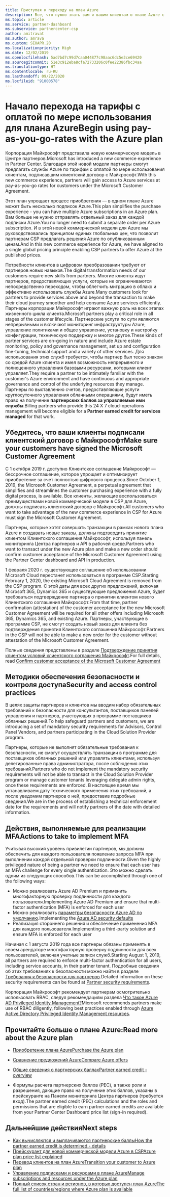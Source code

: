 ```yaml
---
title: Приступая к переходу на план Azure
description: Все, что нужно знать вам и вашим клиентам о плане Azure с оплатой по мере использования, включая первые шаги, меры безопасности и как приступить к работе.
ms.topic: article
ms.service: partner-dashboard
ms.subservice: partnercenter-csp
author: amitravat
ms.author: amrava
ms.custom: SEOAPR.20
ms.localizationpriority: High
ms.date: 12/02/2019
ms.openlocfilehash: 5ad7bd7c99d7caa044877c98aac6dc5e3ce69420
ms.sourcegitcommit: 51e3c912eba8cfa72733206c0fee22386fbc34aa
ms.translationtype: HT
ms.contentlocale: ru-RU
ms.lasthandoff: 09/22/2020
ms.locfileid: "91000578"
---
```

# <a name="begin-using-pay-as-you-go-rates-with-the-azure-plan"></a><span data-ttu-id="1a155-103">Начало перехода на тарифы с оплатой по мере использования для плана Azure</span><span class="sxs-lookup"><span data-stu-id="1a155-103">Begin using pay-as-you-go-rates with the Azure plan</span></span>

<span data-ttu-id="1a155-104">Корпорация Майкрософт представила новую коммерческую модель в Центре партнеров.</span><span class="sxs-lookup"><span data-stu-id="1a155-104">Microsoft has introduced a new commerce experience in Partner Center.</span></span>  <span data-ttu-id="1a155-105">Благодаря этой новой модели партнеры смогут предлагать службы Azure по тарифам с оплатой по мере использования клиентам, подписавшим клиентский договор с Майкрософт.</span><span class="sxs-lookup"><span data-stu-id="1a155-105">With this new commerce experience, partners will gain access to Azure services at pay-as-you-go rates for customers under the Microsoft Customer Agreement.</span></span>

<span data-ttu-id="1a155-106">Этот план упрощает процесс приобретения — в одном плане Azure может быть несколько подписок Azure.</span><span class="sxs-lookup"><span data-stu-id="1a155-106">This plan simplifies the purchase experience - you can have multiple Azure subscriptions in an Azure plan.</span></span> <span data-ttu-id="1a155-107">Вам больше не нужно отправлять отдельный заказ для каждой подписки Azure.</span><span class="sxs-lookup"><span data-stu-id="1a155-107">You no longer need to submit a separate order per Azure subscription.</span></span> <span data-ttu-id="1a155-108">И в этой новой коммерческой модели для Azure мы руководствовались принципом единых глобальных цен, что позволит партнерам CSP предлагать решения Azure по опубликованным ценам.</span><span class="sxs-lookup"><span data-stu-id="1a155-108">And in this new commerce experience for Azure, we have aligned to a single global pricing principle enabling CSP partners to offer Azure at the published prices.</span></span>

<span data-ttu-id="1a155-109">Потребности клиентов в цифровом преобразовании требуют от партнеров новых навыков.</span><span class="sxs-lookup"><span data-stu-id="1a155-109">The digital transformation needs of our customers require new skills from partners.</span></span> <span data-ttu-id="1a155-110">Многие клиенты ищут партнеров, предоставляющих услуги, которые не ограничиваются непосредственно переходом, чтобы облегчить миграцию в облако и эффективно использовать службы Azure.</span><span class="sxs-lookup"><span data-stu-id="1a155-110">Many customers look for partners to provide services above and beyond the transaction to make their cloud journey smoother and help consume Azure services efficiently.</span></span> <span data-ttu-id="1a155-111">Партнеры корпорации Майкрософт играют важную роль на всех этапах жизненного цикла клиента.</span><span class="sxs-lookup"><span data-stu-id="1a155-111">Microsoft partners play a critical role in all stages of the customer lifecycle.</span></span> <span data-ttu-id="1a155-112">Партнерские услуги по сути являются непрерывными и включают мониторинг инфраструктуры Azure, управление политиками и общее управление, установку и настройку конфигурации, техническую поддержку и многое другое.</span><span class="sxs-lookup"><span data-stu-id="1a155-112">These kinds of partner services are on-going in nature and include Azure estate monitoring, policy and governance management, set up and configuration fine-tuning, technical support and a variety of other services.</span></span> <span data-ttu-id="1a155-113">Для использования этих служб требуется, чтобы партнер был тесно знаком со средой Azure клиента и имел возможность непрерывного и полноценного управления базовыми ресурсами, которыми клиент управляет.</span><span class="sxs-lookup"><span data-stu-id="1a155-113">They require a partner to be intimately familiar with the customer's Azure environment and have continuous and appropriate governance and control of the underlying resources they manage.</span></span> <span data-ttu-id="1a155-114">Партнеры по выставлению счетов, предоставляющие услуги круглосуточного управления облачными операциями, будут иметь право на получение **партнерских баллов за управляемые ими службы**.</span><span class="sxs-lookup"><span data-stu-id="1a155-114">Billing partners who provide this 24 X 7 cloud-operations management will become eligible for a **Partner earned credit for services managed** for that work.</span></span>

## <a name="make-sure-your-customers-have-signed-the-microsoft-customer-agreement"></a><span data-ttu-id="1a155-115">Убедитесь, что ваши клиенты подписали клиентский договор с Майкрософт</span><span class="sxs-lookup"><span data-stu-id="1a155-115">Make sure your customers have signed the Microsoft Customer Agreement</span></span>

<span data-ttu-id="1a155-116">С 1 октября 2019 г. доступно Клиентское соглашение Майкрософт — бессрочное соглашение, которое упрощает и оптимизирует приобретение за счет полностью цифрового процесса.</span><span class="sxs-lookup"><span data-stu-id="1a155-116">Since October 1, 2019, the Microsoft Customer Agreement, a perpetual agreement that simplifies and streamlines the customer purchasing experience with a fully digital process, is available.</span></span> <span data-ttu-id="1a155-117">Все клиенты, желающие воспользоваться преимуществами новой коммерческой модели в CSP для Azure, должны подписать клиентский договор с Майкрософт.</span><span class="sxs-lookup"><span data-stu-id="1a155-117">All customers who want to take advantage of the new commerce experience in CSP for Azure must sign the Microsoft Customer Agreement.</span></span>

<span data-ttu-id="1a155-118">Партнеры, которые хотят совершать транзакции в рамках нового плана Azure и создавать новые заказы, должны подтвердить принятие клиентом Клиентского соглашения Майкрософт, используя панель мониторинга Центра партнеров и API в рабочей среде.</span><span class="sxs-lookup"><span data-stu-id="1a155-118">Partners who want to transact under the new Azure plan and make a new order should confirm customer acceptance of the Microsoft Customer Agreement using the Partner Center dashboard and API in production.</span></span>

<span data-ttu-id="1a155-119">1 февраля 2020 г. существующее соглашение об использовании Microsoft Cloud перестанет использоваться в программе CSP.</span><span class="sxs-lookup"><span data-stu-id="1a155-119">Starting February 1, 2020, the existing Microsoft Cloud Agreement is removed from the CSP program.</span></span> <span data-ttu-id="1a155-120">С этой даты для всех других предложений, включая Microsoft 365, Dynamics 365 и существующие предложения Azure, будет требоваться подтверждение партнера о принятии клиентом нового Клиентского соглашения Майкрософт.</span><span class="sxs-lookup"><span data-stu-id="1a155-120">From that time, partner confirmation (attestation) of the customer acceptance for the new Microsoft Customer Agreement will be required for all other offers including Microsoft 365, Dynamics 365, and existing Azure.</span></span> <span data-ttu-id="1a155-121">Партнеры, участвующие в программе CSP, не смогут создать новый заказ для клиента без подтверждения принятия Клиентского соглашения Майкрософт.</span><span class="sxs-lookup"><span data-stu-id="1a155-121">Partners in the CSP will not be able to make a new order for the customer without attestation of the Microsoft Customer Agreement.</span></span>

<span data-ttu-id="1a155-122">Полные сведения представлены в разделе [Подтверждение принятия клиентом условий клиентского соглашения Майкрософт](confirm-customer-agreement.md).</span><span class="sxs-lookup"><span data-stu-id="1a155-122">For full details, read [Confirm customer acceptance of the Microsoft Customer Agreement](confirm-customer-agreement.md)</span></span>

## <a name="security-and-access-control-practices"></a><span data-ttu-id="1a155-123">Методики обеспечения безопасности и контроля доступа</span><span class="sxs-lookup"><span data-stu-id="1a155-123">Security and access control practices</span></span>

<span data-ttu-id="1a155-124">В целях защиты партнеров и клиентов мы вводим набор обязательных требований к безопасности для консультантов, поставщиков панелей управления и партнеров, участвующих в программе поставщиков облачных решений.</span><span class="sxs-lookup"><span data-stu-id="1a155-124">To help safeguard partners and customers, we are introducing a set of mandatory security requirements for Advisors, Control Panel Vendors, and partners participating in the Cloud Solution Provider program.</span></span>

<span data-ttu-id="1a155-125">Партнеры, которые не выполнят обязательные требования к безопасности, не смогут осуществлять транзакции в программе для поставщиков облачных решений или управлять клиентами, используя делегированные права администратора, после соблюдения этих требований.</span><span class="sxs-lookup"><span data-stu-id="1a155-125">Partners who do not implement the mandatory security requirements will not be able to transact in the Cloud Solution Provider program or manage customer tenants leveraging delegate admin rights, once these requirements are enforced.</span></span> <span data-ttu-id="1a155-126">В настоящее время мы устанавливаем дату технического применения этих требований, а после уведомим партнеров о ней, предоставив подробные сведения.</span><span class="sxs-lookup"><span data-stu-id="1a155-126">We are in the process of establishing a technical enforcement date for the requirements and will notify partners of the date with detailed information.</span></span>

## <a name="actions-to-take-to-implement-mfa"></a><span data-ttu-id="1a155-127">Действия, выполняемые для реализации MFA</span><span class="sxs-lookup"><span data-stu-id="1a155-127">Actions to take to implement MFA</span></span>

<span data-ttu-id="1a155-128">Учитывая высокий уровень привилегии партнеров, мы должны обеспечить для каждого пользователя появление запроса MFA при выполнении каждой отдельной проверки подлинности.</span><span class="sxs-lookup"><span data-stu-id="1a155-128">Given the highly privileged nature of being a partner we need to ensure that each user has an MFA challenge for every single authentication.</span></span> <span data-ttu-id="1a155-129">Это можно сделать одним из следующих способов.</span><span class="sxs-lookup"><span data-stu-id="1a155-129">This can be accomplished through one of the following ways:</span></span>

- <span data-ttu-id="1a155-130">Можно реализовать Azure AD Premium и применить многофакторную проверку подлинности для каждого пользователя.</span><span class="sxs-lookup"><span data-stu-id="1a155-130">Implementing Azure AD Premium and ensure that multi-factor authentication (MFA) is enforced for each user</span></span>
- <span data-ttu-id="1a155-131">Можно реализовать [параметры безопасности Azure AD по умолчанию](/azure/active-directory/conditional-access/concept-conditional-access-security-defaults).</span><span class="sxs-lookup"><span data-stu-id="1a155-131">Implementing the [Azure AD security defaults](/azure/active-directory/conditional-access/concept-conditional-access-security-defaults)</span></span>
- <span data-ttu-id="1a155-132">Реализация стороннего решения и обеспечение применения MFA для каждого пользователя.</span><span class="sxs-lookup"><span data-stu-id="1a155-132">Implementing a third-party solution and ensure MFA is enforced for each user</span></span>

<span data-ttu-id="1a155-133">Начиная с 1 августа 2019 года все партнеры обязаны применять в своем арендаторе многофакторную проверку подлинности для всех пользователей, включая учетные записи служб.</span><span class="sxs-lookup"><span data-stu-id="1a155-133">Starting August 1, 2019, all partners are required to enforce multi-factor authentication for all users, including service accounts, in their partner tenant.</span></span> <span data-ttu-id="1a155-134">Подробные сведения об этих требованиях к безопасности можно найти в разделе [Требования к безопасности для партнеров](partner-security-requirements.md).</span><span class="sxs-lookup"><span data-stu-id="1a155-134">Detailed information on these security requirements can be found at [Partner security requirements](partner-security-requirements.md).</span></span>

<span data-ttu-id="1a155-135">Корпорация Майкрософт рекомендует партнерам осмотрительно использовать RBAC, следуя рекомендациям раздела [Что такое Azure AD Privileged Identity Management?](/azure/active-directory/privileged-identity-management/pim-configure)</span><span class="sxs-lookup"><span data-stu-id="1a155-135">Microsoft recommends partners make use of RBAC diligently, following best practices enabled through [Azure Active Directory Privileged Identity Management resources](/azure/active-directory/privileged-identity-management/pim-configure).</span></span>

## <a name="read-more-about-the-azure-plan"></a><span data-ttu-id="1a155-136">Прочитайте больше о плане Azure:</span><span class="sxs-lookup"><span data-stu-id="1a155-136">Read more about the Azure plan</span></span>

- [<span data-ttu-id="1a155-137">Приобретение плана Azure</span><span class="sxs-lookup"><span data-stu-id="1a155-137">Purchase the Azure plan</span></span>](purchase-azure-plan.md)

- [<span data-ttu-id="1a155-138">Сравнение предложений Azure</span><span class="sxs-lookup"><span data-stu-id="1a155-138">Compare Azure offers</span></span>](compare-azure-offers.md)

- [<span data-ttu-id="1a155-139">Общие сведения о партнерских баллах</span><span class="sxs-lookup"><span data-stu-id="1a155-139">Partner earned credit - overview</span></span>](partner-earned-credit.md)

- <span data-ttu-id="1a155-140">Формулы расчета партнерских баллов (PEC), а также роли и разрешения, дающие право на получение этих баллов, указаны в прейскуранте на Панели мониторинга Центра партнеров (требуется вход).</span><span class="sxs-lookup"><span data-stu-id="1a155-140">The partner earned credit (PEC) calculations and the roles and permissions that are eligible to earn partner earned credits are available from your Partner Center Dashboard price list (sign-in required).</span></span>

## <a name="next-steps"></a><span data-ttu-id="1a155-141">Дальнейшие действия</span><span class="sxs-lookup"><span data-stu-id="1a155-141">Next steps</span></span> 

- [<span data-ttu-id="1a155-142">Как вычисляются и выплачиваются партнерские баллы</span><span class="sxs-lookup"><span data-stu-id="1a155-142">How the partner earned credit is determined - details</span></span>](partner-earned-credit-explanation.md)
- [<span data-ttu-id="1a155-143">Прейскурант для новой коммерческой модели Azure в CSP</span><span class="sxs-lookup"><span data-stu-id="1a155-143">Azure plan price list explained</span></span>](azure-plan-price-list.md)
- [<span data-ttu-id="1a155-144">Перевод клиентов на план Azure</span><span class="sxs-lookup"><span data-stu-id="1a155-144">Transition your customer to Azure plan</span></span>](azure-plan-transition.md)
- [<span data-ttu-id="1a155-145">Управление подписками и ресурсами в плане Azure</span><span class="sxs-lookup"><span data-stu-id="1a155-145">Manage subscriptions and resources under the Azure plan</span></span>](azure-plan-manage.md)
- [<span data-ttu-id="1a155-146">Полный список стран и регионов, в которых доступен план Azure</span><span class="sxs-lookup"><span data-stu-id="1a155-146">The full list of countries/regions where Azure plan is available</span></span>](https://query.prod.cms.rt.microsoft.com/cms/api/am/binary/RE3QN0x)